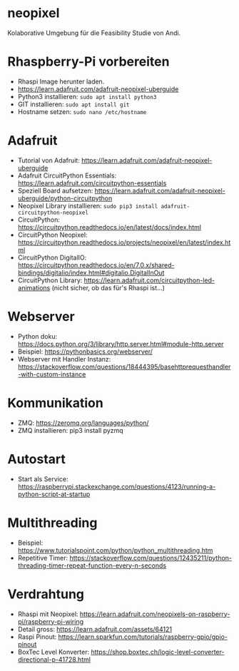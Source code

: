 # neopixel
Kolaborative Umgebung für die Feasibility Studie von Andi.

# Rhaspberry-Pi vorbereiten
* Rhaspi Image herunter laden.
* https://learn.adafruit.com/adafruit-neopixel-uberguide
* Python3 installieren: `sudo apt install python3`
* GIT installieren: `sudo apt install git`
* Hostname setzen: `sudo nano /etc/hostname`

# Adafruit
* Tutorial von Adafruit: https://learn.adafruit.com/adafruit-neopixel-uberguide
* Adafruit CircuitPython Essentials: https://learn.adafruit.com/circuitpython-essentials
* Speziell Board aufsetzen: https://learn.adafruit.com/adafruit-neopixel-uberguide/python-circuitpython
* Neopixel Library installieren: `sudo pip3 install adafruit-circuitpython-neopixel`
* CircuitPython: https://circuitpython.readthedocs.io/en/latest/docs/index.html
* CircuitPython Neopixel: https://circuitpython.readthedocs.io/projects/neopixel/en/latest/index.html
* CircuitPython DigitalIO: https://circuitpython.readthedocs.io/en/7.0.x/shared-bindings/digitalio/index.html#digitalio.DigitalInOut
* CircuitPython Library: https://learn.adafruit.com/circuitpython-led-animations (nicht sicher, ob das für's Rhaspi ist...)

# Webserver
* Python doku: https://docs.python.org/3/library/http.server.html#module-http.server
* Beispiel: https://pythonbasics.org/webserver/
* Webserver mit Handler Instanz: https://stackoverflow.com/questions/18444395/basehttprequesthandler-with-custom-instance

# Kommunikation
* ZMQ: https://zeromq.org/languages/python/
* ZMQ installieren: pip3 install pyzmq

# Autostart
* Start als Service: https://raspberrypi.stackexchange.com/questions/4123/running-a-python-script-at-startup

# Multithreading
* Beispiel: https://www.tutorialspoint.com/python/python_multithreading.htm
* Repetitive Timer: https://stackoverflow.com/questions/12435211/python-threading-timer-repeat-function-every-n-seconds

# Verdrahtung
* Rhaspi mit Neopixel: https://learn.adafruit.com/neopixels-on-raspberry-pi/raspberry-pi-wiring
* Detail gross: https://learn.adafruit.com/assets/64121
* Raspi Pinout: https://learn.sparkfun.com/tutorials/raspberry-gpio/gpio-pinout
* BoxTec Level Konverter: https://shop.boxtec.ch/logic-level-converter-directional-p-41728.html
